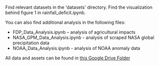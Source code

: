 Find relevant datasets in the 'datasets' directory. Find the visualization behind figure 1 in rainfall_deficit.ipynb. 

You can also find additional analysis in the following files:
- FDP_Data_Analysis.ipynb – analysis of agricultural impacts
- NASA_GPM_Data_Analysis.ipynb - analysis of scraped NASA global precipitation data
- NOAA_Data_Analysis.ipynb - analysis of NOAA anomaly data

All data and assets can be found in [this Google Drive Folder](https://drive.google.com/drive/folders/15kGRzwS6in4TkaQVbO1gZGaPwgeda7ZV?usp=drive_link)